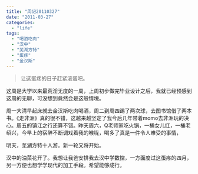 ```yaml
---
title: "周记20110327"
date: "2011-03-27"
categories: 
  - "life"
tags: 
  - "喝酒吃肉"
  - "汉中"
  - "芜湖方特"
  - "蛋疼"
  - "金汉斯"
---
```


> 让这蛋疼的日子赶紧滚蛋吧。

这周是大学以来最荒淫无度的一周，上周初步做完毕业设计之后，我就已经预感到这周的无聊，可没想到竟然会是这般情境。

周一大清早起床就去金汉斯吃肉喝酒，周二到周四踢了两次球，去图书馆借了两本书。《走非洲》真的很不错，这越来越坚定了我今后几年带着momo去非洲玩的决心。周五的镇江之行还算不错。昨天周六，Q老师家吃火锅，一桶女儿红，一桶老绍兴，今早上的宿醉不断调戏着我的喉咙，喝多了真是一件令人难受的事情，

明天，芜湖方特十人游。新一轮又将开始。

汉中的油菜花开了。我想让我爸安排我去汉中学数控，一方面度过这蛋疼的四月，另一方便也想学学现代的加工手段。希望能够成行。
